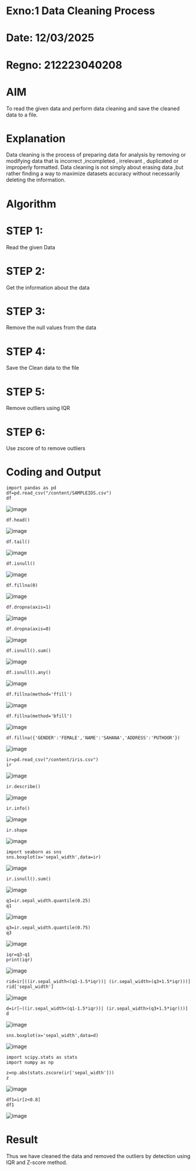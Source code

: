 # Exno:1 Data Cleaning Process
# Date: 12/03/2025
# Regno: 212223040208
# AIM
To read the given data and perform data cleaning and save the cleaned data to a file.

# Explanation
Data cleaning is the process of preparing data for analysis by removing or modifying data that is incorrect ,incompleted , irrelevant , duplicated or improperly formatted. Data cleaning is not simply about erasing data ,but rather finding a way to maximize datasets accuracy without necessarily deleting the information.

# Algorithm
# STEP 1:
Read the given Data

# STEP 2:
Get the information about the data

# STEP 3: 
Remove the null values from the data

# STEP 4: 
Save the Clean data to the file

# STEP 5: 
Remove outliers using IQR

# STEP 6:  
Use zscore of to remove outliers

# Coding and Output
```
import pandas as pd
df=pd.read_csv("/content/SAMPLEIDS.csv")
df
```
![image](https://github.com/user-attachments/assets/e3800258-4401-4614-8118-b50e247dcafe)


```
df.head()
```
![image](https://github.com/user-attachments/assets/13d88e71-0dff-49be-95da-cbcd9ce9bc1e)


```
df.tail()
```
![image](https://github.com/user-attachments/assets/b3fe0add-0550-44f9-beb7-13e1ff391c88)


```
df.isnull()
```
![image](https://github.com/user-attachments/assets/d7cc14ee-f7c9-41cd-b900-1ae292569114)


```
df.fillna(0)
```
![image](https://github.com/user-attachments/assets/c65a4f99-bac3-4b99-a482-eeb24efbfab8)


```
df.dropna(axis=1)
```
![image](https://github.com/user-attachments/assets/43a13c30-0032-44f1-a845-c8a300a3a9fa)


```
df.dropna(axis=0)
```
![image](https://github.com/user-attachments/assets/100ed027-5864-409b-a878-a49cb084d4b6)


```
df.isnull().sum()
```
![image](https://github.com/user-attachments/assets/38432717-8ee6-4bc7-891f-ffa6c9688c02)


```
df.isnull().any()
```
![image](https://github.com/user-attachments/assets/0e436dd8-fae6-4037-9737-719daad11043)


```
df.fillna(method='ffill')
```
![image](https://github.com/user-attachments/assets/39f10da0-fd2d-4721-9ca1-94e87d0b618c)


```
df.fillna(method='bfill')
```
![image](https://github.com/user-attachments/assets/7e3e6b23-e6d8-485f-8b59-0c82d0d4c9a8)


```
df.fillna({'GENDER':'FEMALE','NAME':'SAHANA','ADDRESS':'PUTHOOR'})
```
![image](https://github.com/user-attachments/assets/1f7669dd-3f51-41bf-9b62-976873813b83)


```
ir=pd.read_csv("/content/iris.csv")
ir
```
![image](https://github.com/user-attachments/assets/98a39b78-4124-452d-b544-8aa4ddfcfe87)


```
ir.describe()
```
![image](https://github.com/user-attachments/assets/75e8fc4c-262f-4ebf-981c-65870717452e)


```
ir.info()
```
![image](https://github.com/user-attachments/assets/8cc47629-3ed3-4905-99b7-fe3781498b94)


```
ir.shape
```
![image](https://github.com/user-attachments/assets/85293ca6-6b54-40ae-8f54-296fb1234ae6)


```
import seaborn as sns
sns.boxplot(x='sepal_width',data=ir)
```
![image](https://github.com/user-attachments/assets/1531a348-1a1f-4c29-bffe-4afd0bbed867)


```
ir.isnull().sum()
```
![image](https://github.com/user-attachments/assets/65e92bf6-bb91-46e1-b4d6-a04523cb0b3b)


```
q1=ir.sepal_width.quantile(0.25)
q1
```
![image](https://github.com/user-attachments/assets/10ee2310-6dde-4c20-83ef-24e02e5b7f57)


```
q3=ir.sepal_width.quantile(0.75)
q3
```
![image](https://github.com/user-attachments/assets/4d38dfbb-6289-4cdb-85b7-6d7f48370c5b)


```
iqr=q3-q1
print(iqr)
```
![image](https://github.com/user-attachments/assets/2bcedeb0-778e-4d94-8161-fca57dc704af)


```
rid=ir[((ir.sepal_width<(q1-1.5*iqr))| (ir.sepal_width>(q3+1.5*iqr)))]
rid['sepal_width']
```
![image](https://github.com/user-attachments/assets/329733fc-67c2-4b92-9264-c3d16248cbe1)


```
d=ir[~((ir.sepal_width<(q1-1.5*iqr))| (ir.sepal_width>(q3+1.5*iqr)))]
d
```
![image](https://github.com/user-attachments/assets/0c2ecd4b-57d1-47a8-bfa1-c536e6724aad)


```
sns.boxplot(x='sepal_width',data=d)
```
![image](https://github.com/user-attachments/assets/85f5639f-7935-42cb-978f-b384224c5b45)



```
import scipy.stats as stats
import numpy as np
```
```
z=np.abs(stats.zscore(ir['sepal_width']))
z
```
![image](https://github.com/user-attachments/assets/77d87fa3-1c4d-446b-bdbe-e99c2fd96e0d)



```
df1=ir[z<0.8]
df1
```
![image](https://github.com/user-attachments/assets/6116f490-08a7-4d8c-a013-ff40674ccc2c)

            
# Result
 Thus we have cleaned the data and removed the outliers by detection using IQR and Z-score method.         
